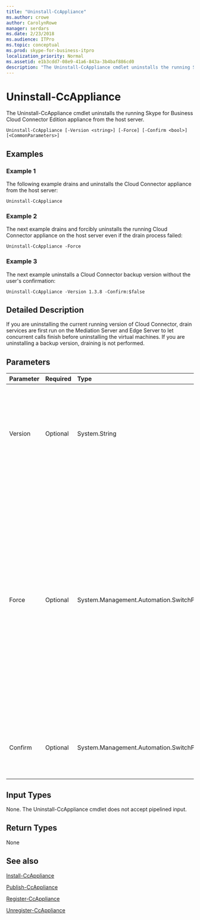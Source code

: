 ```yaml
---
title: "Uninstall-CcAppliance"
ms.author: crowe
author: CarolynRowe
manager: serdars
ms.date: 2/23/2018
ms.audience: ITPro
ms.topic: conceptual
ms.prod: skype-for-business-itpro
localization_priority: Normal
ms.assetid: e1b3cdd7-08e9-41a6-843a-3b4baf886cd0
description: "The Uninstall-CcAppliance cmdlet uninstalls the running Skype for Business Cloud Connector Edition appliance from the host server."
---
```


# Uninstall-CcAppliance
 
The Uninstall-CcAppliance cmdlet uninstalls the running Skype for Business Cloud Connector Edition appliance from the host server. 
  
```
Uninstall-CcAppliance [-Version <string>] [-Force] [-Confirm <bool>] [<CommonParameters>]
```

## Examples
<a name="Examples"> </a>

### Example 1

The following example drains and uninstalls the Cloud Connector appliance from the host server:
  
```
Uninstall-CcAppliance
```

### Example 2

The next example drains and forcibly uninstalls the running Cloud Connector appliance on the host server even if the drain process failed:
  
```
Uninstall-CcAppliance -Force
```

### Example 3

The next example uninstalls a Cloud Connector backup version without the user's confirmation:
  
```
Uninstall-CcAppliance -Version 1.3.8 -Confirm:$false
```

## Detailed Description
<a name="DetailedDescription"> </a>

If you are uninstalling the current running version of Cloud Connector, drain services are first run on the Mediation Server and Edge Server to let concurrent calls finish before uninstalling the virtual machines. If you are uninstalling a backup version, draining is not performed.
  
## Parameters
<a name="DetailedDescription"> </a>

|**Parameter**|**Required**|**Type**|**Description**|
|:-----|:-----|:-----|:-----|
| Version <br/> | Optional <br/> |System.String  <br/> | The version of Cloud Connector that will be uninstalled from the host server. If not specified, uninstall the current running version. <br/> |
|Force  <br/> |Optional  <br/> |System.Management.Automation.SwitchParameter  <br/> |If uninstalling the current running version, attempt to drain servers on Mediation Server and Edge Server before uninstalling the virtual machines. If you specify the "Force" switch, even if the drain services fail, the virtual machines will be uninstalled. This parameter is only used to uninstall the current running version.  <br/> |
|Confirm  <br/> |Optional  <br/> |System.Management.Automation.SwitchParameter  <br/> |Ask user's confirmation to uninstall the virtual machines. Default value is TRUE.  <br/> |
   
## Input Types
<a name="InputTypes"> </a>

None. The Uninstall-CcAppliance cmdlet does not accept pipelined input.
  
## Return Types
<a name="ReturnTypes"> </a>

None
  
## See also
<a name="ReturnTypes"> </a>

[Install-CcAppliance](install-ccappliance.md)
  
[Publish-CcAppliance](publish-ccappliance.md)
  
[Register-CcAppliance](register-ccappliance.md)
  
[Unregister-CcAppliance](unregister-ccappliance.md)
  

